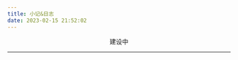 ```yaml
---
title: 小记&日志
date: 2023-02-15 21:52:02
---
```


<div style="text-align: center">建设中</div>

---








<div style="text-align: center">
<i class="iconfont icon-pen"></i>
</div>





​    

















